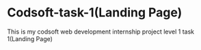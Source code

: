 # Codsoft-task-1(Landing Page)
This is my codsoft web development internship project level 1 task 1(Landing Page)
